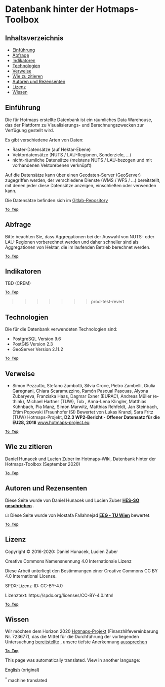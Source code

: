 <h1> <a class="anchor" id="database-behind-the-hotmaps-toolbox" href="#database-behind-the-hotmaps-toolbox"><i class="fa fa-link"></i></a> Datenbank hinter der Hotmaps-Toolbox </h1><h2> <a class="anchor" id="table-of-contents" href="#table-of-contents"><i class="fa fa-link"></i></a> Inhaltsverzeichnis </h2><ul><li> <a href="#introduction">Einführung</a> </li><li> <a href="#query">Abfrage</a> </li><li> <a href="#indicators">Indikatoren</a> </li><li> <a href="#technologies">Technologien</a> </li><li> <a href="#references">Verweise</a> </li><li> <a href="#how-to-cite">Wie zu zitieren</a> </li><li> <a href="#authors-and-reviewers">Autoren und Rezensenten</a> </li><li> <a href="#license">Lizenz</a> </li><li> <a href="#acknowledgement">Wissen</a> </li></ul><h2> <a class="anchor" id="introduction" href="#introduction"><i class="fa fa-link"></i></a> Einführung </h2><p> Die für Hotmaps erstellte Datenbank ist ein räumliches Data Warehouse, das der Plattform zu Visualisierungs- und Berechnungszwecken zur Verfügung gestellt wird. </p><p> Es gibt verschiedene Arten von Daten: </p><ul><li> Raster-Datensätze (auf Hektar-Ebene) </li><li> Vektordatensätze (NUTS / LAU-Regionen, Sonderziele, ...) </li><li> nicht-räumliche Datensätze (meistens NUTS / LAU-bezogen und mit vorhandenen Vektorebenen verknüpft) </li></ul><p> Auf die Datensätze kann über einen Geodaten-Server (GeoServer) zugegriffen werden, der verschiedene Dienste (WMS / WFS / ...) bereitstellt, mit denen jeder diese Datensätze anzeigen, einschließen oder verwenden kann. </p><p> Die Datensätze befinden sich im <a href="https://gitlab.com/hotmaps">Gitlab-Repository</a> </p><p> <a href="#table-of-contents"><strong><code>To Top</code></strong></a> </p> <h2> <a class="anchor" id="query" href="#query"><i class="fa fa-link"></i></a> Abfrage </h2><p> Bitte beachten Sie, dass Aggregationen bei der Auswahl von NUTS- oder LAU-Regionen vorberechnet werden und daher schneller sind als Aggregationen von Hektar, die im laufenden Betrieb berechnet werden. </p><p> <a href="#table-of-contents"><strong><code>To Top</code></strong></a> </p> <h2> <a class="anchor" id="indicators" href="#indicators"><i class="fa fa-link"></i></a> Indikatoren </h2><p> TBD (CREM) </p><p> <a href="#table-of-contents"><strong><code>To Top</code></strong></a> </p> <blockquote><blockquote><blockquote><blockquote><blockquote><blockquote><blockquote><p> prod-test-revert </p></blockquote></blockquote></blockquote></blockquote></blockquote></blockquote></blockquote><h2> <a class="anchor" id="technologies" href="#technologies"><i class="fa fa-link"></i></a> Technologien </h2><p> Die für die Datenbank verwendeten Technologien sind: </p><ul><li> PostgreSQL Version 9.6 </li><li> PostGIS Version 2.3 </li><li> GeoServer Version 2.11.2 </li></ul><p> <a href="#table-of-contents"><strong><code>To Top</code></strong></a> </p> <h2> <a class="anchor" id="references" href="#references"><i class="fa fa-link"></i></a> Verweise </h2><ul><li> Simon Pezzutto, Stefano Zambotti, Silvia Croce, Pietro Zambelli, Giulia Garegnani, Chiara Scaramuzzino, Ramón Pascual Pascuas, Alyona Zubaryeva, Franziska Haas, Dagmar Exner (EURAC), Andreas Müller (e-think), Michael Hartner (TUW), Tob , Anna-Lena Klingler, Matthias Kühnbach, Pia Manz, Simon Marwitz, Matthias Rehfeldt, Jan Steinbach, Eftim Popovski (Fraunhofer ISI) Bewertet von Lukas Kranzl, Sara Fritz (TUW) Hotmaps-Projekt, <strong>D2.3 WP2-Bericht - Offener Datensatz für die EU28, 2018</strong> <a href="http://www.hotmaps-project.eu/wp-content/uploads/2018/05/D2.3-Hotmaps_FINAL-VERSION_for-upload.pdf">www.hotmaps-project.eu</a> </li></ul><p> <a href="#table-of-contents"><strong><code>To Top</code></strong></a> </p> <h2> <a class="anchor" id="how-to-cite" href="#how-to-cite"><i class="fa fa-link"></i></a> Wie zu zitieren </h2><p> Daniel Hunacek und Lucien Zuber im Hotmaps-Wiki, Datenbank hinter der Hotmaps-Toolbox (September 2020) </p><p> <a href="#table-of-contents"><strong><code>To Top</code></strong></a> </p> <h2> <a class="anchor" id="authors-and-reviewers" href="#authors-and-reviewers"><i class="fa fa-link"></i></a> Autoren und Rezensenten </h2><p> Diese Seite wurde von Daniel Hunacek und Lucien Zuber <strong><a href="https://www.hevs.ch">HES-SO geschrieben</a></strong> . </p><p> ☑ Diese Seite wurde von Mostafa Fallahnejad <strong><a href="https://eeg.tuwien.ac.at/">EEG - TU Wien</a></strong> bewertet. </p><p> <a href="#table-of-contents"><strong><code>To Top</code></strong></a> </p> <h2> <a class="anchor" id="license" href="#license"><i class="fa fa-link"></i></a> Lizenz </h2><p> Copyright © 2016-2020: Daniel Hunacek, Lucien Zuber </p><p> Creative Commons Namensnennung 4.0 Internationale Lizenz </p><p> Diese Arbeit unterliegt den Bestimmungen einer Creative Commons CC BY 4.0 International License. </p><p> SPDX-Lizenz-ID: CC-BY-4.0 </p><p> Lizenztext: https://spdx.org/licenses/CC-BY-4.0.html </p><p> <a href="#table-of-contents"><strong><code>To Top</code></strong></a> </p> <h2> <a class="anchor" id="acknowledgement" href="#acknowledgement"><i class="fa fa-link"></i></a> Wissen </h2><p> Wir möchten dem Horizon 2020 <a href="https://www.hotmaps-project.eu">Hotmaps-Projekt</a> (Finanzhilfevereinbarung Nr. 723677), das die Mittel für die Durchführung der vorliegenden Untersuchung <a href="https://www.hotmaps-project.eu">bereitstellte</a> , unsere tiefste Anerkennung <a href="https://www.hotmaps-project.eu">aussprechen</a> </p><p> <a href="#table-of-contents"><strong><code>To Top</code></strong></a> </p> 


<!--- THIS IS A SUPER UNIQUE IDENTIFIER -->

This page was automatically translated. View in another language:

[English](../en/Database-behind-the-Hotmaps-toolbox) (original)  

<sup>\*</sup> machine translated
